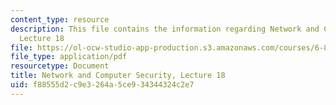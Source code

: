 ```yaml
---
content_type: resource
description: This file contains the information regarding Network and Computer Security,
  Lecture 18
file: https://ol-ocw-studio-app-production.s3.amazonaws.com/courses/6-857-network-and-computer-security-spring-2014/f88555d2c9e3264a5ce934344324c2e7_MIT6_857S14_Lec18.pdf
file_type: application/pdf
resourcetype: Document
title: Network and Computer Security, Lecture 18
uid: f88555d2-c9e3-264a-5ce9-34344324c2e7
---
```

